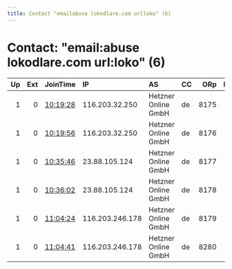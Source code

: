 ```yaml
---
title: Contact "emailabuse lokodlare.com urlloko" (6)
---
```


# Contact: "email:abuse lokodlare.com url:loko" (6)

|   Up |   Ext | JoinTime                                                                                              | IP              | AS                  | CC   |   ORp |   Dirp | OS    | Version   | Nickname        |   eFamMembers |
|-----:|------:|:------------------------------------------------------------------------------------------------------|:----------------|:--------------------|:-----|------:|-------:|:------|:----------|:----------------|--------------:|
|    1 |     0 | [10:19:28](https://nusenu.github.io/OrNetStats/w/relay/FF35EF0EB455043CAD09149641DF02A63943C1D9.html) | 116.203.32.250  | Hetzner Online GmbH | de   |  8175 |      0 | Linux | 0.4.6.10  | hetzDEicebeer75 |           172 |
|    1 |     0 | [10:19:56](https://nusenu.github.io/OrNetStats/w/relay/CEA86C308167BD4F0D2AE69191805DB96D85671A.html) | 116.203.32.250  | Hetzner Online GmbH | de   |  8176 |      0 | Linux | 0.4.6.10  | hetzDEicebeer76 |           172 |
|    1 |     0 | [10:35:46](https://nusenu.github.io/OrNetStats/w/relay/E2B28C0F45A3139AF5F7D4DC4B5D16C634E310C5.html) | 23.88.105.124   | Hetzner Online GmbH | de   |  8177 |      0 | Linux | 0.4.6.10  | hetzDEicebeer77 |            97 |
|    1 |     0 | [10:36:02](https://nusenu.github.io/OrNetStats/w/relay/A127B250C9207981E29C18AA8BA311B74FC581B2.html) | 23.88.105.124   | Hetzner Online GmbH | de   |  8178 |      0 | Linux | 0.4.6.10  | hetzDEicebeer78 |            97 |
|    1 |     0 | [11:04:24](https://nusenu.github.io/OrNetStats/w/relay/0907B2FF94376C41CB7EB0535D8717FD9F2E84B1.html) | 116.203.246.178 | Hetzner Online GmbH | de   |  8179 |      0 | Linux | 0.4.6.10  | hetzDEicebeer79 |           172 |
|    1 |     0 | [11:04:41](https://nusenu.github.io/OrNetStats/w/relay/F8F6DA9D6DD79C9EA3C68BF9F626B369B7398F6D.html) | 116.203.246.178 | Hetzner Online GmbH | de   |  8280 |      0 | Linux | 0.4.6.10  | hetzDEicebeer80 |           172 |
